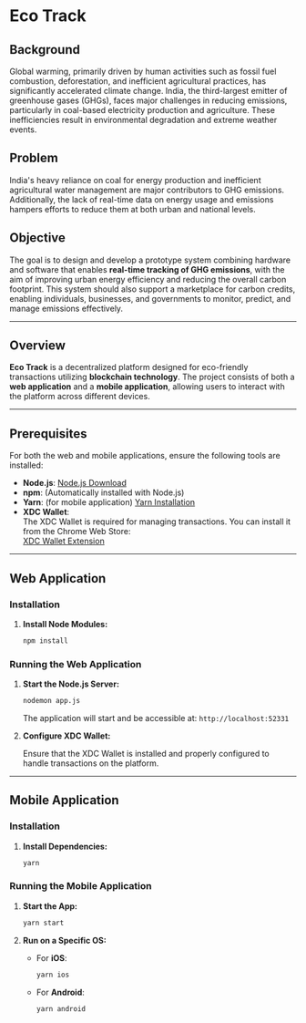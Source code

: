 # **Eco Track**

## **Background**

Global warming, primarily driven by human activities such as fossil fuel combustion, deforestation, and inefficient agricultural practices, has significantly accelerated climate change. India, the third-largest emitter of greenhouse gases (GHGs), faces major challenges in reducing emissions, particularly in coal-based electricity production and agriculture. These inefficiencies result in environmental degradation and extreme weather events.

## **Problem**

India's heavy reliance on coal for energy production and inefficient agricultural water management are major contributors to GHG emissions. Additionally, the lack of real-time data on energy usage and emissions hampers efforts to reduce them at both urban and national levels.

## **Objective**

The goal is to design and develop a prototype system combining hardware and software that enables **real-time tracking of GHG emissions**, with the aim of improving urban energy efficiency and reducing the overall carbon footprint. This system should also support a marketplace for carbon credits, enabling individuals, businesses, and governments to monitor, predict, and manage emissions effectively.

---

## **Overview**

**Eco Track** is a decentralized platform designed for eco-friendly transactions utilizing **blockchain technology**. The project consists of both a **web application** and a **mobile application**, allowing users to interact with the platform across different devices.

---

## **Prerequisites**

For both the web and mobile applications, ensure the following tools are installed:

- **Node.js**: [Node.js Download](https://nodejs.org/)
- **npm**: (Automatically installed with Node.js)
- **Yarn**: (for mobile application) [Yarn Installation](https://yarnpkg.com/)
- **XDC Wallet**:  
  The XDC Wallet is required for managing transactions. You can install it from the Chrome Web Store:  
  [XDC Wallet Extension](https://chrome.google.com/webstore/detail/xdc-wallet)

---

## **Web Application**

### **Installation**

1. **Install Node Modules:**

   ```bash
   npm install
   ```

### **Running the Web Application**

1. **Start the Node.js Server:**

   ```bash
   nodemon app.js
   ```

   The application will start and be accessible at: `http://localhost:52331`

2. **Configure XDC Wallet:**

   Ensure that the XDC Wallet is installed and properly configured to handle transactions on the platform.

---

## **Mobile Application**

### **Installation**

1. **Install Dependencies:**

   ```bash
   yarn
   ```

### **Running the Mobile Application**

1. **Start the App:**

   ```bash
   yarn start
   ```

2. **Run on a Specific OS:**

   - For **iOS**:  
     ```bash
     yarn ios
     ```

   - For **Android**:  
     ```bash
     yarn android
     ```